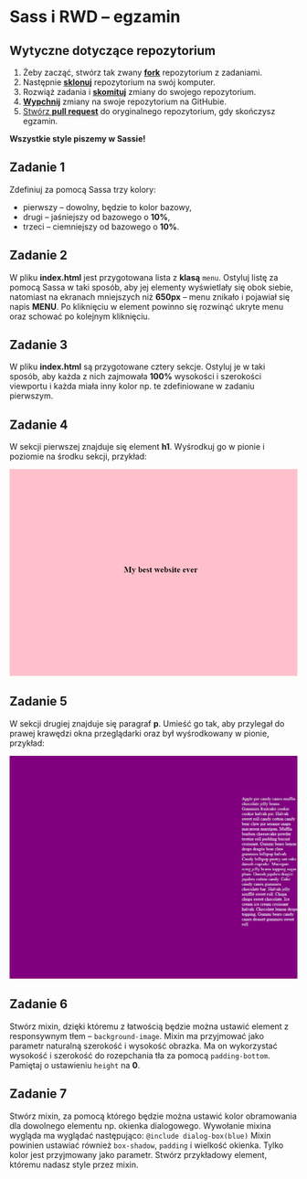 # Sass i RWD &ndash; egzamin

## Wytyczne dotyczące repozytorium

1. Żeby zacząć, stwórz tak zwany [**fork**][forking] repozytorium z zadaniami.
2. Następnie [**sklonuj**][ref-clone] repozytorium na swój komputer.
3. Rozwiąż zadania i [**skomituj**][ref-commit] zmiany do swojego repozytorium.
4. [**Wypchnij**][ref-push] zmiany na swoje repozytorium na GitHubie.
5. [Stwórz **pull request**][pull-request] do oryginalnego repozytorium, gdy skończysz egzamin.

**Wszystkie style piszemy w Sassie!**

## Zadanie 1
Zdefiniuj za pomocą Sassa trzy kolory:
* pierwszy &ndash; dowolny, będzie to kolor bazowy,
* drugi &ndash; jaśniejszy od bazowego o **10%**,
* trzeci &ndash; ciemniejszy od bazowego o **10%**.

## Zadanie 2
W pliku **index.html** jest przygotowana lista z **klasą** ```menu```. Ostyluj listę za pomocą Sassa w taki sposób,
aby jej elementy wyświetlały się obok siebie, natomiast na ekranach mniejszych niż **650px** &ndash; menu znikało i pojawiał się napis **MENU**.
Po kliknięciu w element powinno się rozwinąć ukryte menu oraz schować po kolejnym kliknięciu.  

## Zadanie 3
W pliku **index.html** są przygotowane cztery sekcje. Ostyluj je w taki sposób, aby każda z nich zajmowała **100%** wysokości i szerokości viewportu i każda miała inny kolor np. te zdefiniowane w zadaniu pierwszym.

## Zadanie 4
W sekcji pierwszej znajduje się element **h1**. Wyśrodkuj go w pionie i poziomie na środku sekcji, przykład:

![Picture0](images/pic0.jpg)

## Zadanie 5
W sekcji drugiej znajduje się paragraf **p**. Umieść go tak, aby przylegał do prawej krawędzi okna przeglądarki	oraz był wyśrodkowany w pionie, przykład:

![Picture1](images/pic1.jpg)

## Zadanie 6
Stwórz mixin, dzięki któremu z łatwością będzie można ustawić element z responsywnym tłem &ndash; ```background-image```. Mixin ma przyjmować jako parametr naturalną szerokość i wysokość obrazka. Ma on wykorzystać wysokość i szerokość do rozepchania tła za pomocą ```padding-bottom```. Pamiętaj o ustawieniu ```height``` na **0**.

## Zadanie 7
Stwórz mixin, za pomocą którego będzie można ustawić kolor obramowania dla dowolnego elementu np. okienka dialogowego. Wywołanie mixina wygląda ma wyglądać następująco: ```@include dialog-box(blue)```
Mixin powinien ustawiać również ```box-shadow```, ```padding``` i wielkość okienka. Tylko kolor jest przyjmowany jako parametr. Stwórz przykładowy element, któremu nadasz style przez mixin.


<!-- Links -->
[forking]: https://guides.github.com/activities/forking/
[ref-clone]: http://gitref.org/creating/#clone
[ref-commit]: http://gitref.org/basic/#commit
[ref-push]: http://gitref.org/remotes/#push
[pull-request]: https://help.github.com/articles/creating-a-pull-request

